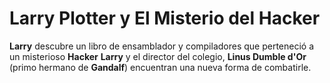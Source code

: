 # Larry Plotter y El Misterio del Hacker

**Larry** descubre un libro de ensamblador y compiladores que perteneció a un misterioso **Hacker**
**Larry** y el director del colegio, **Linus Dumble d'Or**
(primo hermano de **Gandalf**) encuentran una nueva forma de combatirle.
